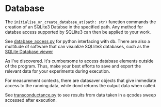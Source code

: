 # Database
The `initialise_or_create_database_at(path: str)` function commands the creation of an SQLite3 Databse in the specified path. Any method for databse access supported by SQLlite3 can then be applied to your work. 

See [database_access.py](/QCoDeS/src/qcodes_testing/database_access.py) for python interfacing with db.
There are also a multitude of software that can visualize SQLlite3 databases, such as the [SQLite Database viewer](https://sqlitebrowser.org/)

As I've discovered. It's cumbersome to access database elements outside of the program. Thus, make your best efforts to save and export the relevant data for your experiments during execution. 

For measurement contexts, there are datasaver objects that give immediate access to the running data, while dond returns the output data when called. 

See [transconductance.py](/QCoDeS/src/qcodes_testing/data/test.py) to see results from data taken in a qcodes sweep accessed after execution. 